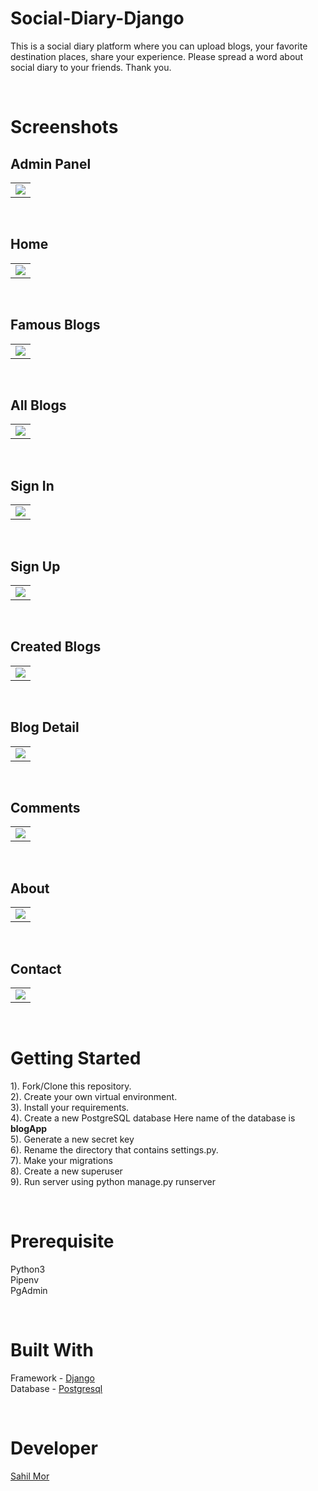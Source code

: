 # Social-Diary-Django
This is a social diary platform where you can upload blogs, your favorite destination places, share your experience. Please spread a word about social diary to your friends. Thank you.

<br />


# Screenshots

## Admin Panel
<table>
  <tr>
    <td align="center"><img src="https://github.com/sahil-mor/Social-Diary-Django/blob/master/Screenshots/11.PNG"  ></td>
  </tr>
  </table>

<br />

## Home
<table>
  <tr>
    <td align="center"><img src="https://github.com/sahil-mor/Social-Diary-Django/blob/master/Screenshots/1.PNG"  ></td>
  </tr>
  </table>

<br />


## Famous Blogs
<table>
  <tr>
    <td align="center"><img src="https://github.com/sahil-mor/Social-Diary-Django/blob/master/Screenshots/2.PNG"  ></td>
  </tr>
  </table>

<br />

## All Blogs
<table>
  <tr>
    <td align="center"><img src="https://github.com/sahil-mor/Social-Diary-Django/blob/master/Screenshots/3.PNG"  ></td>
  </tr>
  </table>

<br />

## Sign In
<table>
  <tr>
    <td align="center"><img src="https://github.com/sahil-mor/Social-Diary-Django/blob/master/Screenshots/6.PNG"  ></td>
  </tr>
  </table>

<br />

## Sign Up
<table>
  <tr>
    <td align="center"><img src="https://github.com/sahil-mor/Social-Diary-Django/blob/master/Screenshots/7.PNG"  ></td>
  </tr>
  </table>

<br />

## Created Blogs
<table>
  <tr>
    <td align="center"><img src="https://github.com/sahil-mor/Social-Diary-Django/blob/master/Screenshots/8.PNG"  ></td>
  </tr>
  </table>

<br />

## Blog Detail
<table>
  <tr>
    <td align="center"><img src="https://github.com/sahil-mor/Social-Diary-Django/blob/master/Screenshots/9.PNG"  ></td>
  </tr>
  </table>

<br />

## Comments
<table>
  <tr>
    <td align="center"><img src="https://github.com/sahil-mor/Social-Diary-Django/blob/master/Screenshots/10.PNG"  ></td>
  </tr>
  </table>

<br />

## About
<table>
  <tr>
    <td align="center"><img src="https://github.com/sahil-mor/Social-Diary-Django/blob/master/Screenshots/4.PNG"  ></td>
  </tr>
  </table>

<br />

## Contact
<table>
  <tr>
    <td align="center"><img src="https://github.com/sahil-mor/Social-Diary-Django/blob/master/Screenshots/5.PNG"  ></td>
  </tr>
  </table>

<br />


# Getting Started
1). Fork/Clone this repository. <br />
2). Create your own virtual environment. <br />
3). Install your requirements.<br />
4). Create a new PostgreSQL database 
    <span> Here name of the database is <strong> blogApp </strong> </span>
 <br />
5). Generate a new secret key <br/>
6). Rename the directory that contains settings.py. <br />
7). Make your migrations <br />
8). Create a new superuser <br />
9). Run server using <span> python manage.py runserver </span> <br />
 
<br />

# Prerequisite
Python3 <br />
Pipenv <br />
PgAdmin <br />


<!-- # TechStack -->
<!-- <table>
  <tr>
    <td><img src="https://github.com/sahil-mor/RyZit/blob/master/public/assets/img/theme/node.jpg" width="150px" height="150px" /></td>
    <td><img src="https://github.com/sahil-mor/RyZit/blob/master/public/assets/img/theme/mongoose.png" width="150px" height="150px" /></td>
    <td><img src="https://github.com/sahil-mor/RyZit/blob/master/public/assets/img/theme/bootstrap.jpg"  width="150px" height="150px"></td>
    <td><img src="https://github.com/sahil-mor/RyZit/blob/master/public/assets/img/theme/pwa.PNG"  width="150px" height="150px" />
    <br />  </td>
  </tr>
  </table> -->

<br />

# Built With 
Framework - <a href="https://docs.djangoproject.com/en/3.1/" target="_blank" > Django </a> <br />
Database - <a href="https://www.postgresql.org/" target="_blank"> Postgresql </a>  <br />


<br />

# Developer
<a href="https://sahilmor.herokuapp.com/" > Sahil Mor </a> 
